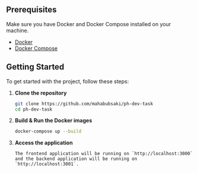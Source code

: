 ## Prerequisites

Make sure you have Docker and Docker Compose installed on your machine.

- [Docker](https://docs.docker.com/get-docker/)
- [Docker Compose](https://docs.docker.com/compose/install/)

## Getting Started

To get started with the project, follow these steps:

1.  **Clone the repository**

    ```bash
    git clone https://github.com/mahabubsaki/ph-dev-task
    cd ph-dev-task
    ```

2.  **Build & Run the Docker images**

    ```bash
    docker-compose up --build
    ```

3.  **Access the application**

        The frontend application will be running on `http://localhost:3000` and the backend application will be running on `http://localhost:3001`.
